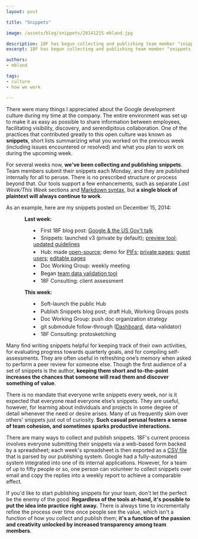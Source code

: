 ```yaml
---
layout: post

title: "Snippets"

image: /assets/blog/snippets/20141215-mbland.jpg

description: 18F has begun collecting and publishing team member "snippets," short lists summarizing what you worked on the previous week and what you plan to work on during the upcoming week. Team members submit their snippets each Monday, and they are published internally for all to peruse. Snippets foster transparency and team cohesion, spark productive interactions, and can be cultivated right away using tools already at-hand.
excerpt: 18F has begun collecting and publishing team member "snippets," short lists summarizing what you worked on the previous week and what you plan to work on during the upcoming week. Team members submit their snippets each Monday, and they are published internally for all to peruse. Snippets foster transparency and team cohesion, spark productive interactions, and can be cultivated right away using tools already at-hand.

authors:
- mbland

tags:
- culture
- how we work

---
```

There were many things I appreciated about the Google development culture during my time at the company. The entire environment was set up to make it as easy as possible to share information between employees, facilitating visibility, discovery, and serendipitous collaboration. One of the practices that contributed greatly to this open culture was known as **snippets**, short lists summarizing what you worked on the previous week (including issues encountered or resolved) and what you plan to work on during the upcoming week.

<!-- more -->

For several weeks now, **we've been collecting and publishing snippets**. Team members submit their snippets each Monday, and they are published internally for all to peruse. There is no prescribed structure or process beyond that. Our tools support a few enhancements, such as separate _Last Week/This Week_ sections and [Markdown syntax](https://daringfireball.net/projects/markdown/syntax), but **a single block of plaintext will always continue to work**.

As an example, here are my snippets posted on December 15, 2014:

<style>div.snippet{padding-left: 50px;}div.snippet ul{list-style:disc inside none;margin:0 0 1em 0;}div.snippet li{padding:0;margin: 0 0 0.25em 0;}</style>
  <div class="snippet">

**Last week:**

- First 18F blog post:
  [Google & the US Gov't talk](https://18f.gsa.gov/2014/12/11/large-scale-development-culture-change/)
- Snippets: launched v3 (private by default);
  [preview tool](https://github.com/mbland/mbland-18f-utils/blob/master/snippets/snippet-preview.rb);
  [updated guidelines](https://github.com/18F/hub/blob/master/pages/snippets/guidelines.md)
- Hub: made [open-source](https://github.com/18F/hub);
  demo for [PIFs](https://18f.gsa.gov/pif/);
  [private pages](https://github.com/18F/hub/pull/1);
  [guest users](https://github.com/18F/hub/pull/3);
  [editable pages](https://github.com/18F/hub/pull/4)
- Doc Working Group: weekly meeting
- Began [team data validation tool](https://github.com/18F/data-validator)
- 18F Consulting: client assessment

**This week:**

- Soft-launch the public Hub
- Publish Snippets blog post; draft Hub, Working Groups posts
- Doc Working Group: push doc organization strategy
- git submodule follow-through
  ([Dashboard](https://github.com/18F/dashboard/pull/169), data-validator)
- 18F Consulting: protosketching
  </div>

Many find writing snippets helpful for keeping track of their own activities, for evaluating progress towards quarterly goals, and for compiling self-assessments. They are often useful in refreshing one’s memory when asked to perform a peer review for someone else. Though the first audience of a set of snippets is the author, **keeping them short and to-the-point increases the chances that someone will read them and discover something of value**.

There is no mandate that everyone write snippets every week, nor is it expected that everyone read everyone else’s snippets. They are useful, however, for learning about individuals and projects in some degree of detail whenever the need or desire arises. Many of us frequently skim over others' snippets just out of curiosity. **Such casual perusal fosters a sense of team cohesion, and sometimes sparks productive interactions.**

There are many ways to collect and publish snippets. 18F's current process involves everyone submitting their snippets via a web-based form backed by a spreadsheet; each week's spreadsheet is then exported as a [CSV file](https://en.wikipedia.org/wiki/Comma-separated_values) that is parsed by our publishing system. Google had a fully-automated system integrated into one of its internal applications. However, for a team of up to fifty people or so, one person can volunteer to collect snippets over email and copy the replies into a weekly report to achieve a comparable effect.

If you'd like to start publishing snippets for your team, don't let the perfect be the enemy of the good: **Regardless of the tools at-hand, it's possible to put the idea into practice right away.** There is always time to incrementally refine the process over time once people see the value, which isn't a function of how you collect and publish them; **it's a function of the passion and creativity unlocked by increased transparency among team members**.
